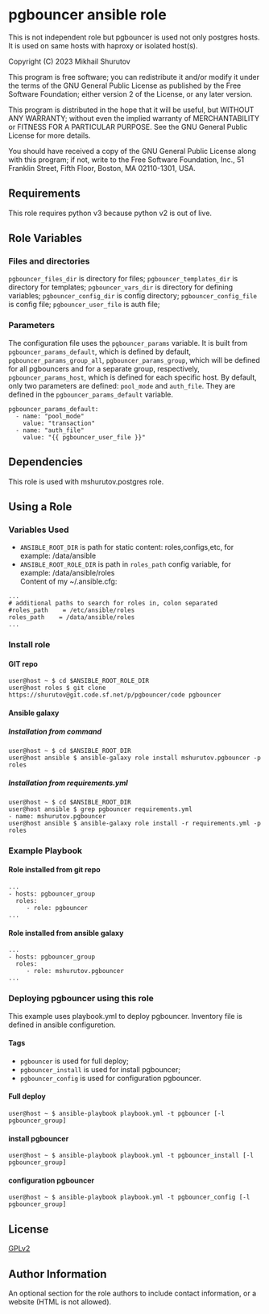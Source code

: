 pgbouncer ansible role
=========

This is not independent role but pgbouncer is used not only postgres hosts. It is used on same hosts with haproxy or isolated host(s).

Copyright (C) 2023  Mikhail Shurutov

This program is free software; you can redistribute it and/or
modify it under the terms of the GNU General Public License
as published by the Free Software Foundation; either version 2
of the License, or any later version.

This program is distributed in the hope that it will be useful,
but WITHOUT ANY WARRANTY; without even the implied warranty of
MERCHANTABILITY or FITNESS FOR A PARTICULAR PURPOSE.  See the
GNU General Public License for more details.

You should have received a copy of the GNU General Public License
along with this program; if not, write to the Free Software
Foundation, Inc., 51 Franklin Street, Fifth Floor, Boston, MA  02110-1301, USA.

Requirements
------------

This role requires python v3 because python v2 is out of live.

Role Variables
--------------

### Files and directories
`pgbouncer_files_dir` is directory for files;
`pgbouncer_templates_dir` is directory for templates;
`pgbouncer_vars_dir` is directory for defining variables;
`pgbouncer_config_dir` is config directory;
`pgbouncer_config_file` is config file;
`pgbouncer_user_file` is auth file;

### Parameters
The configuration file uses the `pgbouncer_params` variable. It is built from `pgbouncer_params_default`, which is defined by default, `pgbouncer_params_group_all`, `pgbouncer_params_group`, which will be defined for all pgbouncers and for a separate group, respectively, `pgbouncer_params_host`, which is defined for each specific host.
By default, only two parameters are defined: `pool_mode` and `auth_file`.
They are defined in the `pgbouncer_params_default` variable.
```
pgbouncer_params_default:
  - name: "pool_mode"
    value: "transaction"
  - name: "auth_file"
    value: "{{ pgbouncer_user_file }}"
```

Dependencies
------------

This role is used with mshurutov.postgres role.

Using a Role
----------------

### Variables Used

* `ANSIBLE_ROOT_DIR` is path for static content: roles,configs,etc, for example: /data/ansible
* `ANSIBLE_ROOT_ROLE_DIR` is path in `roles_path` config variable, for example: /data/ansible/roles  
Content of my ~/.ansible.cfg:
```
...
# additional paths to search for roles in, colon separated
#roles_path    = /etc/ansible/roles
roles_path    = /data/ansible/roles
...
```

### Install role
#### GIT repo

    user@host ~ $ cd $ANSIBLE_ROOT_ROLE_DIR
    user@host roles $ git clone https://shurutov@git.code.sf.net/p/pgbouncer/code pgbouncer

#### Ansible galaxy
##### Installation from command

    user@host ~ $ cd $ANSIBLE_ROOT_DIR
    user@host ansible $ ansible-galaxy role install mshurutov.pgbouncer -p roles

##### Installation from requirements.yml

    user@host ~ $ cd $ANSIBLE_ROOT_DIR
    user@host ansible $ grep pgbouncer requirements.yml
    - name: mshurutov.pgbouncer
    user@host ansible $ ansible-galaxy role install -r requirements.yml -p roles

### Example Playbook

#### Role installed from git repo

    ...
    - hosts: pgbouncer_group
      roles:
         - role: pgbouncer
    ...

#### Role installed from ansible galaxy

    ...
    - hosts: pgbouncer_group
      roles:
         - role: mshurutov.pgbouncer
    ...

### Deploying pgbouncer using this role

This example uses playbook.yml to deploy pgbouncer. Inventory file is defined in ansible configuretion.

#### Tags

* `pgbouncer` is used for full deploy;
* `pgbouncer_install` is used for install pgbouncer;
* `pgbouncer_config` is used for configuration pgbouncer.

#### Full deploy

```
user@host ~ $ ansible-playbook playbook.yml -t pgbouncer [-l pgbouncer_group]
```

#### install pgbouncer 

```
user@host ~ $ ansible-playbook playbook.yml -t pgbouncer_install [-l pgbouncer_group]
```

#### configuration pgbouncer

```
user@host ~ $ ansible-playbook playbook.yml -t pgbouncer_config [-l pgbouncer_group]
```

License
-------

[GPLv2](https://www.gnu.org/licenses/old-licenses/gpl-2.0.txt)

Author Information
------------------

An optional section for the role authors to include contact information, or a website (HTML is not allowed).
